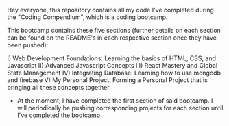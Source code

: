 Hey everyone, this repository contains all my code I've completed during the "Coding Compendium", which is a coding bootcamp. 

This bootcamp contains these five sections (further details on each section can be found on the README's in each respective section once they have been pushed):

I) Web Development Foundations: Learning the basics of HTML, CSS, and Javascript
II) Advanced Javascript Concepts
III) React Mastery and Global State Management
IV) Integrating Database: Learning how to use mongodb and firebase
V) My Personal Project: Forming a Personal Project that is bringing all these concepts together


* At the moment, I have completed the first section of said bootcamp. I will periodically be pushing corresponding projects for each section until I've completed the bootcamp. 

